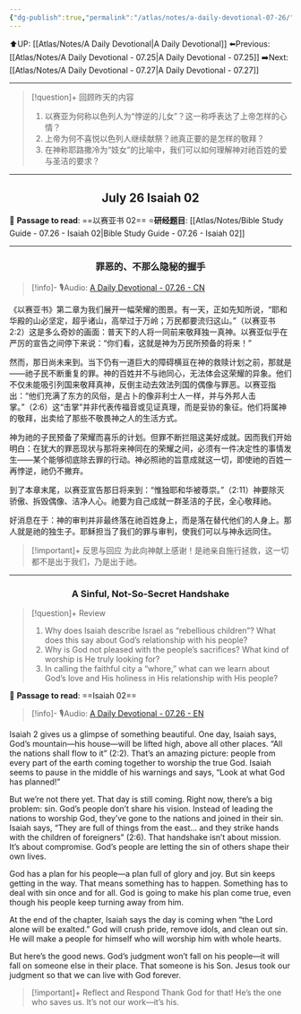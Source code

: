 ```yaml
---
{"dg-publish":true,"permalink":"/atlas/notes/a-daily-devotional-07-26/"}
---
```


 ⬆️UP: [[Atlas/Notes/A Daily Devotional\|A Daily Devotional]]
⬅️Previous: [[Atlas/Notes/A Daily Devotional - 07.25\|A Daily Devotional - 07.25]]
➡️Next: [[Atlas/Notes/A Daily Devotional - 07.27\|A Daily Devotional - 07.27]]

---

> [!question]+ 回顾昨天的内容
> 1.  ⁠以赛亚为何称以色列人为“悖逆的儿女”？这一称呼表达了上帝怎样的心情？
> 2. 上帝为何不喜悦以色列人继续献祭？祂真正要的是怎样的敬拜？
> 3. 在神称耶路撒冷为“妓女”的比喻中，我们可以如何理解神对祂百姓的爱与圣洁的要求？ 


---
## <center>July 26 Isaiah 02</center>

📖 **Passage to read**: ==以赛亚书 02==
⭐**研经题目**: [[Atlas/Notes/Bible Study Guide - 07.26 - Isaiah 02\|Bible Study Guide - 07.26 - Isaiah 02]]

---
### <center>罪恶的、不那么隐秘的握手</center>

> [!info]- 🎙️Audio: [A Daily Devotional - 07.26 - CN]()


《以赛亚书》第二章为我们展开一幅荣耀的图景。有一天，正如先知所说，“耶和华殿的山必坚定，超乎诸山，高举过于万岭；万民都要流归这山。”（以赛亚书 2:2）这是多么奇妙的画面：普天下的人将一同前来敬拜独一真神。以赛亚似乎在严厉的宣告之间停下来说：“你们看，这就是神为万民所预备的将来！”

然而，那日尚未来到。当下仍有一道巨大的障碍横亘在神的救赎计划之前，那就是——祂子民不断重复的罪。神的百姓并不与祂同心，无法体会这荣耀的异象。他们不仅未能吸引列国来敬拜真神，反倒主动去效法列国的偶像与罪恶。以赛亚指出：“他们充满了东方的风俗，是占卜的像非利士人一样，并与外邦人击掌。”（2:6）这“击掌”并非代表传福音或见证真理，而是妥协的象征。他们将属神的敬拜，出卖给了那些不敬畏神之人的生活方式。

神为祂的子民预备了荣耀而喜乐的计划。但罪不断拦阻这美好成就。因而我们开始明白：在犹大的罪恶现状与那将来神同在的荣耀之间，必须有一件决定性的事情发生——某个能够彻底除去罪的行动。神必照祂的旨意成就这一切，即使祂的百姓一再悖逆，祂仍不撇弃。

到了本章末尾，以赛亚宣告那日将来到：“惟独耶和华被尊崇。”（2:11）神要除灭骄傲、拆毁偶像、洁净人心。祂要为自己成就一群圣洁的子民，全心敬拜祂。

好消息在于：神的审判并非最终落在祂百姓身上，而是落在替代他们的人身上。那人就是祂的独生子。耶稣担当了我们的罪与审判，使我们可以与神永远同住。

> [!important]+ 反思与回应
为此向神献上感谢！是祂亲自施行拯救，这一切都不是出于我们，乃是出于祂。




---
### <center>A Sinful, Not-So-Secret Handshake</center>

> [!question]+ Review
> 1. Why does Isaiah describe Israel as “rebellious children”? What does this say about God’s relationship with his people?
> 2. Why is God not pleased with the people’s sacrifices? What kind of worship is He truly looking for?
> 3. In calling the faithful city a “whore,” what can we learn about God’s love and His holiness in His relationship with His people?

📖 **Passage to read**: ==Isaiah 02==

> [!info]- 🎙️Audio: [A Daily Devotional - 07.26 - EN]()  

Isaiah 2 gives us a glimpse of something beautiful. One day, Isaiah says, God’s mountain—his house—will be lifted high, above all other places. “All the nations shall flow to it” (2:2). That’s an amazing picture: people from every part of the earth coming together to worship the true God. Isaiah seems to pause in the middle of his warnings and says, “Look at what God has planned!”

But we’re not there yet. That day is still coming. Right now, there’s a big problem: sin. God’s people don’t share his vision. Instead of leading the nations to worship God, they’ve gone to the nations and joined in their sin. Isaiah says, “They are full of things from the east… and they strike hands with the children of foreigners” (2:6). That handshake isn’t about mission. It’s about compromise. God’s people are letting the sin of others shape their own lives.

God has a plan for his people—a plan full of glory and joy. But sin keeps getting in the way. That means something has to happen. Something has to deal with sin once and for all. God is going to make his plan come true, even though his people keep turning away from him.

At the end of the chapter, Isaiah says the day is coming when “the Lord alone will be exalted.” God will crush pride, remove idols, and clean out sin. He will make a people for himself who will worship him with whole hearts.

But here’s the good news. God’s judgment won’t fall on his people—it will fall on someone else in their place. That someone is his Son. Jesus took our judgment so that we can live with God forever.

> [!important]+ Reflect and Respond
Thank God for that! He’s the one who saves us. It’s not our work—it’s his.








